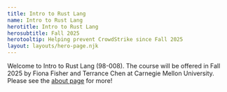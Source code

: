 ```yaml
---
title: Intro to Rust Lang
name: Intro to Rust Lang
herotitle: Intro to Rust Lang
herosubtitle: Fall 2025
herotooltip: Helping prevent CrowdStrike since Fall 2025
layout: layouts/hero-page.njk
---
```


Welcome to Intro to Rust Lang (98-008). The course will be offered in Fall 2025 by Fiona Fisher and Terrance Chen at Carnegie Mellon University. Please see the [about page](/about) for more!
